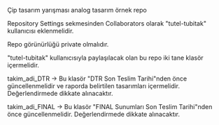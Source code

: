 Çip tasarım yarışması analog tasarım örnek repo

Repository Settings sekmesinden Collaborators olarak "tutel-tubitak" kullanıcısı eklenmelidir.

Repo görünürlüğü private olmalıdır.

"tutel-tubitak" kullanıcısıyla paylaşılacak olan bu repo iki tane klasör içermelidir. 

takim_adi_DTR -> Bu klasör "DTR Son Teslim Tarihi"nden önce güncellenmelidir ve raporda belirtilen tasarımları içermelidir. Değerlendirmede dikkate alınacaktır.

takim_adi_FINAL -> Bu klasör "FINAL Sunumları Son Teslim Tarihi"nden önce güncellenmelidir. Değerlendirmede dikkate alınacaktır.
